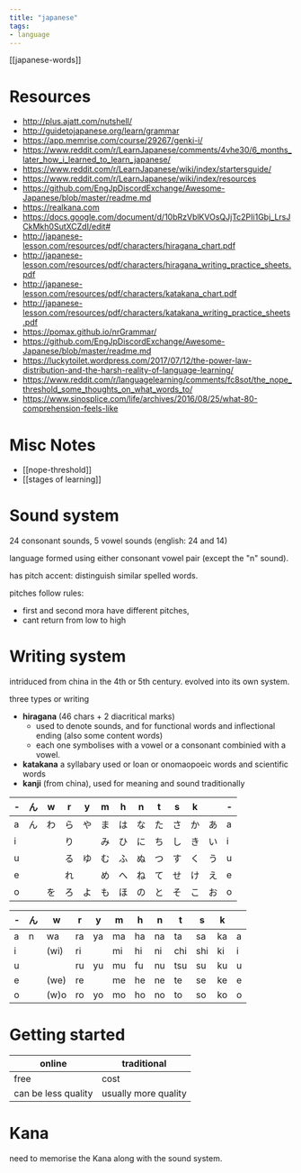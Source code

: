 ```yaml
---
title: "japanese"
tags: 
- language
---
```


[[japanese-words]]

# Resources

- http://plus.ajatt.com/nutshell/
- http://guidetojapanese.org/learn/grammar
- https://app.memrise.com/course/29267/genki-i/
- https://www.reddit.com/r/LearnJapanese/comments/4vhe30/6_months_later_how_i_learned_to_learn_japanese/
- https://www.reddit.com/r/LearnJapanese/wiki/index/startersguide/
- https://www.reddit.com/r/LearnJapanese/wiki/index/resources
- https://github.com/EngJpDiscordExchange/Awesome-Japanese/blob/master/readme.md
- https://realkana.com
- https://docs.google.com/document/d/10bRzVblKVOsQJjTc2PIi1Gbj_LrsJCkMkh0SutXCZdI/edit#
- http://japanese-lesson.com/resources/pdf/characters/hiragana_chart.pdf
- http://japanese-lesson.com/resources/pdf/characters/hiragana_writing_practice_sheets.pdf
- http://japanese-lesson.com/resources/pdf/characters/katakana_chart.pdf
- http://japanese-lesson.com/resources/pdf/characters/katakana_writing_practice_sheets.pdf
- https://pomax.github.io/nrGrammar/
- https://github.com/EngJpDiscordExchange/Awesome-Japanese/blob/master/readme.md
- https://luckytoilet.wordpress.com/2017/07/12/the-power-law-distribution-and-the-harsh-reality-of-language-learning/
- https://www.reddit.com/r/languagelearning/comments/fc8sot/the_nope_threshold_some_thoughts_on_what_words_to/
- https://www.sinosplice.com/life/archives/2016/08/25/what-80-comprehension-feels-like

# Misc Notes
- [[nope-threshold]]
- [[stages of learning]]


# Sound system
24 consonant sounds, 5 vowel sounds (english: 24 and 14)

language formed using either consonant vowel pair (except the "n" sound).

has pitch accent: distinguish similar spelled words. 

pitches follow rules:
- first and second mora have different pitches,
- cant return from low to high

# Writing system
intriduced from china in the 4th or 5th century. evolved into its own system. 

three types or writing
- **hiragana** (46 chars + 2 diacritical marks)
	- used to denote sounds, and for functional words and inflectional ending (also some content words)
	- each one symbolises with a vowel or a consonant combinied with a vowel.
- **katakana** a syllabary used or loan or onomaopoeic words and scientific words
- **kanji** (from china), used for meaning and sound traditionally

| - | ん | w | r | y | m | h | n | t | s | k |   | - |
|---|---|---|---|---|---|---|---|---|---|---|---|---|
| a | ん | わ | ら | や | ま | は | な | た | さ | か | あ | a |
| i |   |   | り |   | み | ひ | に | ち | し | き | い | i |
| u |   |   | る | ゆ | む | ふ | ぬ | つ | す | く | う | u |
| e |   |   | れ |   | め | へ | ね | て | せ | け | え | e |
| o |   | を | ろ | よ | も | ほ | の | と | そ | こ | お | o |

| - | ん | w | r | y | m | h | n | t | s | k | |
|---|---|---|---|---|---|---|---|---|---|---|---|
| a | n    | wa | ra | ya | ma | ha  | na  | ta  | sa | ka | a |
| i | | (wi) | ri |    | mi | hi | ni  | chi | shi | ki | i  |
| u | | |ru   | yu | mu | fu | nu | tsu | su  | ku  | u  |
| e | |(we) | re |    | me | he | ne  | te  | se  | ke | e  |
| o | |(w)o | ro | yo | mo | ho | no  | to  | so  | ko | o  |


# Getting started
| online | traditional|
|--------|------------|
| free | cost |
| can be less quality | usually more quality |

# Kana
need to memorise the Kana along with the sound system. 